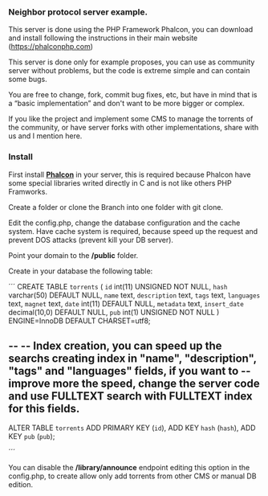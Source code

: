 ### Neighbor protocol server example.

This server is done using the PHP Framework Phalcon, you can download and install following the instructions in their main website (https://phalconphp.com)

This server is done only for example proposes, you can use as community server without problems, but the code is extreme simple and can contain some bugs.

You are free to change, fork, commit bug fixes, etc, but have in mind that is a “basic implementation” and don't want to be more bigger or complex.

If you like the project and implement some CMS to manage the torrents of the community, or have server forks with other implementations, share with us and I mention here.

### Install

First install **[Phalcon](https://phalconphp.com)** in your server, this is required because Phalcon have some special libraries writed directly in C and is not like others PHP Framworks.

Create a folder or clone the Branch into one folder with git clone.

Edit the config.php, change the database configuration and the cache system. Have cache system is required, because speed up the request and prevent DOS attacks (prevent kill your DB server).

Point your domain to the **/public** folder.

Create in your database the following table:

´´´
CREATE TABLE `torrents` (
  `id` int(11) UNSIGNED NOT NULL,
  `hash` varchar(50) DEFAULT NULL,
  `name` text,
  `description` text,
  `tags` text,
  `languages` text,
  `magnet` text,
  `date` int(11) DEFAULT NULL,
  `metadata` text,
  `insert_date` decimal(10,0) DEFAULT NULL,
  `pub` int(1) UNSIGNED NOT NULL
) ENGINE=InnoDB DEFAULT CHARSET=utf8;

--
-- Index creation, you can speed up the searchs creating index in "name", "description", "tags" and "languages" fields, if you want to
-- improve more the speed, change the server code and use FULLTEXT search with FULLTEXT index for this fields.
--

ALTER TABLE `torrents`
  ADD PRIMARY KEY (`id`),
  ADD KEY `hash` (`hash`),
  ADD KEY `pub` (`pub`);
  
´´´

You can disable the **/library/announce** endpoint editing this option in the config.php, to create allow only add torrents from other CMS or manual DB edition.
